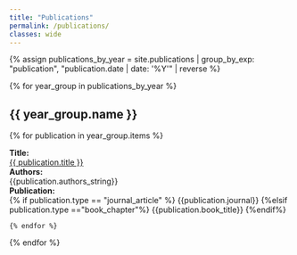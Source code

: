 ```yaml
---
title: "Publications"
permalink: /publications/
classes: wide
---
```


<link rel="stylesheet" href="{{ '/assets/css/custom.css' | relative_url }}">

{% assign publications_by_year = site.publications | group_by_exp: "publication", "publication.date | date: '%Y'" | reverse %}

{% for year_group in publications_by_year %}
<h2> {{ year_group.name }} </h2>

{% for publication in year_group.items %}
<div class="three-col-table">
    <div class="three-col-table-left"> 
        <b>Title:</b><br><a href="{{ publication.url }}">{{ publication.title }}</a>
    </div>
    <div class="three-col-table-center">
        <b>Authors:</b><br>{{publication.authors_string}}
    </div>
    <div class="three-col-table-right">
        <b>Publication:</b><br>
        {% if publication.type == "journal_article" %}
        {{publication.journal}}
        {%elsif publication.type =="book_chapter"%}
        {{publication.book_title}}
        {%endif%}
    </div>
</div>

    {% endfor %}
{% endfor %}
